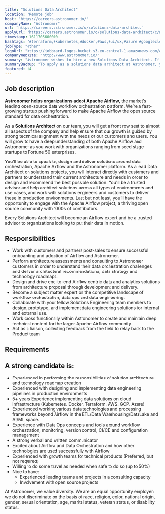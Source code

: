 ```yaml
---
title: "Solutions Data Architect"
location: "Remote job"
host: "https://careers.astronomer.io/"
companyName: "Astronomer"
url: "https://careers.astronomer.io/o/solutions-data-architect"
applyUrl: "https://careers.astronomer.io/o/solutions-data-architect/c/new"
timestamp: 1611705600000
hashtags: "#terraform,#kubernetes,#docker,#aws,#ui/ux,#azure,#googlecloud,#content,#marketing,#management"
jobType: "other"
logoUrl: "https://jobboard-logos-bucket.s3.eu-central-1.amazonaws.com/astronomer"
companyWebsite: "http://www.astronomer.io/"
summary: "Astronomer wishes to hire a new Solutions Data Architect. If you have 5+ years experience implementing data solutions on cloud infrastructure, consider applying."
summaryBackup: "To apply as a solutions data architect at Astronomer, you preferably need to have some knowledge of: #ui/ux, #terraform, #kubernetes."
featured: 14
---
```


## Job description

**Astronomer helps organizations adopt Apache Airflow,** the market’s leading open-source data workflow orchestration platform. We’re a fast-growing startup pushing forward to make Apache Airflow the open source standard for data orchestration.

As a **Solutions Architect** on our team, you will get a front row seat to almost all aspects of the company and help ensure that our growth is guided by strong technical alignment with the needs of our customers and users. You will grow to have a deep understanding of both Apache Airflow and Astronomer as you work with organizations ranging from seed stage startups to Fortune 50 enterprises.

You’ll be able to speak to, design and deliver solutions around data orchestration, Apache Airflow and the Astronomer platform. As a lead Data Architect on solutions projects, you will interact directly with customers and partners to understand their current architecture and needs in order to design and recommend the best possible solution. You'll be a trusted advisor and help architect solutions across all types of environments and use cases, and work with solutions engineers and customers to deliver these in production environments. Last but not least, you’ll have the opportunity to engage with the Apache Airflow project, a thriving open source community with 1000s of contributors.

Every Solutions Architect will become an Airflow expert and be a trusted advisor to organizations looking to put their data in motion.

## Responsibilities

*   Work with customers and partners post-sales to ensure successful onboarding and adoption of Airflow and Astronomer.
*   Perform architecture assessments and consulting to Astronomer customers in order to understand their data orchestration challenges and deliver architectural recommendations, data strategy and technology roadmaps.
*   Design and drive end-to-end Airflow centric data and analytics solutions from architecture proposal through development and delivery.
*   Become a subject matter expert on the competitive landscape of workflow orchestration, data ops and data engineering.
*   Collaborate with your fellow Solutions Engineering team members to design, prototype, and implement data engineering solutions for internal and external use.
*   Work cross functionally within Astronomer to create and maintain deep technical content for the larger Apache Airflow community
*   Act as a liaison, collecting feedback from the field to relay back to the Product team

## Requirements

## A strong candidate is:

*   Experienced in performing the responsibilities of solution architecture and technology roadmap creation
*   Experienced with designing and implementing data engineering pipelines in production environments
*   5+ years Experience implementing data solutions on cloud infrastructure (Kubernetes, Docker, Terraform, AWS, GCP, Azure)
*   Experienced working various data technologies and processing frameworks beyond Airflow in the ETL/Data Warehousing/DataLake and AI/ML space.
*   Experience with Data Ops concepts and tools around workflow orchestration, monitoring, version control, CI/CD and configuration management
*   A strong verbal and written communicator
*   Excited about Airflow and Data Orchestration and how other technologies are used successfully with Airflow
*   Experienced with growth teams for technical products (Preferred, but not required)
*   Willing to do some travel as needed when safe to do so (up to 50%)
*   Nice to have:
    *   Experienced leading teams and projects in a consulting capacity
    *   Involvement with open source projects

At Astronomer, we value diversity. We are an equal opportunity employer: we do not discriminate on the basis of race, religion, color, national origin, gender, sexual orientation, age, marital status, veteran status, or disability status.

